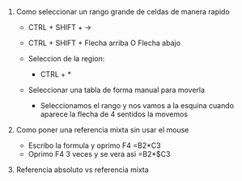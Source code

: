 1. Como seleccionar un rango grande de celdas de manera rapido
    - CTRL + SHIFT + ->
    - CTRL + SHIFT + Flecha arriba O Flecha abajo 

    - Seleccion de la region: 
        - CTRL + *

    - Seleccionar una tabla de forma manual para moverla 
        - Seleccionamos el rango y nos vamos a la esquina 
        cuando aparece la flecha de 4 sentidos la movemos 

2. Como poner una referencia mixta sin usar el mouse 
    - Escribo la formula y oprimo F4
        =B2*C3 
    - Oprimo F4 3 veces y se vera asi 
        =B2*$C3 


3. Referencia absoluto vs referencia mixta 


